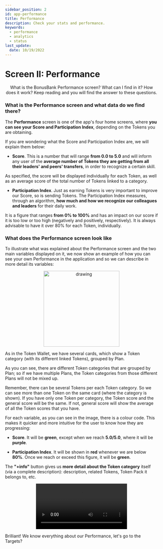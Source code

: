 ```yaml
---
sidebar_position: 2
id: app-performance
title: Performance
description: Check your stats and performance.
keywords:
  - performance
  - analytics
  - status
last_update:
  date: 10/19/2022
---
```


# Screen II: Performance

<p align="center"> What is the BonusBank Performance screen? What can I find in it? How does it work? Keep reading and you will find the answer to these questions.</p>

### What is the Performance screen and what data do we find there?

The **Performance** screen is one of the app's four home screens, where **you can see your Score and Participation Index**, depending on the Tokens you are obtaining.

If you are wondering what the Score and Participation Index are, we will explain them below:

- **Score**. This is a number that will range **from 0.0 to 5.0** and will inform any user of the **average number of Tokens they are getting from all their leaders' and peers' transfers**, in order to recognize a certain skill.

As specified, the score will be displayed individually for each Token, as well as an average score of the total number of Tokens linked to a category.

- **Participation Index**. Just as earning Tokens is very important to improve our Score, so is sending Tokens. The Participation Index measures, through an algorithm, **how much and how we recognize our colleagues and leaders** for their daily work.

It is a figure that ranges **from 0% to 100%** and has an impact on our score if it is too low or too high (negatively and positively, respectively). It is always advisable to have it over 80% for each Token, individually.

### What does the Performance screen look like

To illustrate what was explained about the Performance screen and the two main variables displayed on it, we now show an example of how you can see your own Performance in the application and so we can describe in more detail its variables:

<p align="center"><img src={require('./img/performance_screen.png').default} alt="drawing" width="250"/></p>

As in the Token Wallet, we have several cards, which show a Token category (with its different linked Tokens), grouped by Plan.

As you can see, there are different Token categories that are grouped by Plan; so if we have multiple Plans, the Token categories from those different Plans will not be mixed up.

Remember, there can be several Tokens per each Token category. So we can see more than one Token on the same card (where the category is shown).
If you have only one Token per category, the Token score and the general score will be the same. If not, general score will show the average of all the Token scores that you have.

For each variable, as you can see in the image, there is a colour code. This makes it quicker and more intuitive for the user to know how they are progressing:

- **Score**. It will be **green**, except when we reach **5.0/5.0**, where it will be **purple**.

- **Participation Index**. It will be shown in **red** whenever we are below **80%**. Once we reach or exceed this figure, it will be **green**.

The **"+info"** button gives us **more detail about the Token category** itself (via a complete description): description, related Tokens, Token Pack it belongs to, etc.

<p align="center">
  <video controls width="300">
    <source src={require('/performance-analysis.mp4').default} />
  </video>
</p>

Brilliant! We know everything about our Performance, let's go to the Targets?
